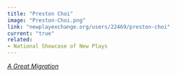 ```yaml
---
title: "Preston Choi"
image: "Preston-Choi.png"
link: "newplayexchange.org/users/22469/preston-choi"
current: "true"
related:
- National Showcase of New Plays
---
```


<a href="https://newplayexchange.org/plays/222065/great-migration-or-migratory-patterns-north-american-monarch-butterfly-and-fatherless" target="_blank" rel="nofollow">*A Great Migration*</a>

